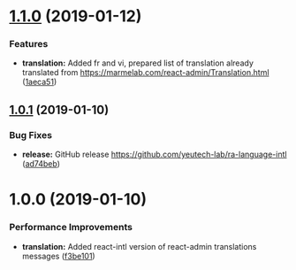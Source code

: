 # [1.1.0](https://github.com/yeutech-lab/ra-language-intl/compare/v1.0.1...v1.1.0) (2019-01-12)


### Features

* **translation:** Added fr and vi, prepared list of translation already translated from https://marmelab.com/react-admin/Translation.html ([1aeca51](https://github.com/yeutech-lab/ra-language-intl/commit/1aeca51))

## [1.0.1](https://github.com/yeutech-lab/ra-language-intl/compare/v1.0.0...v1.0.1) (2019-01-10)


### Bug Fixes

* **release:** GitHub release https://github.com/yeutech-lab/ra-language-intl ([ad74beb](https://github.com/yeutech-lab/ra-language-intl/commit/ad74beb))

# 1.0.0 (2019-01-10)


### Performance Improvements

* **translation:** Added react-intl version of react-admin translations messages ([f3be101](https://module.kopaxgroup.com/yeutech/ra-language-intl/commit/f3be101))
